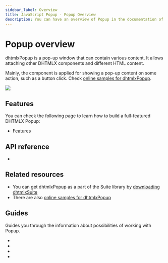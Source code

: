 ```yaml
---
sidebar_label: Overview
title: JavaScript Popup - Popup Overview 
description: You can have an overview of Popup in the documentation of the DHTMLX JavaScript UI library. Browse developer guides and API reference, try out code examples and live demos, and download a free 30-day evaluation version of DHTMLX Suite 7.
---
```


# Popup overview

dhtmlxPopup is a pop-up window that can contain various content. It allows attaching other DHTMLX components and different HTML content.

Mainly, the component is applied for showing a pop-up content on some action, such as a button click. Check [online samples for dhtmlxPopup](https://snippet.dhtmlx.com/all?tag=popup).

![](../assets/popup/popup_front.png)

## Features

You can check the following page to learn how to build a full-featured DHTMLX Popup:

- [Features](popup/features.md)

## API reference

- [](popup/api/api_overview.md)

## Related resources

- You can get dhtmlxPopup as a part of the Suite library by [downloading dhtmlxSuite](https://dhtmlx.com/docs/products/dhtmlxSuite/download.shtml)
- There are also [online samples for dhtmlxPopup](https://snippet.dhtmlx.com/all?tag=popup) 

## Guides

Guides you through the information about possibilities of working with Popup.

- [](popup/initialization.md)
- [](popup/work_with_popup.md)
- [](popup/customization.md)
- [](popup/event_handling.md)
